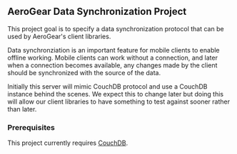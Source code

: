 ## AeroGear Data Synchronization Project
This project goal is to specify a data synchronization protocol that can be used by AeroGear's client libraries.

Data synchronziation is an important feature for mobile clients to enable offline working. Mobile clients can
work without a connection, and later when a connection becomes available, any changes made by the client should be
synchronized with the source of the data.

Initially this server will mimic CouchDB protocol and use a CouchDB instance behind the scenes. We expect this to
change later but doing this will allow our client libraries to have something to test against sooner rather
than later.

### Prerequisites
This project currently requires [CouchDB](http://couchdb.apache.org/).


